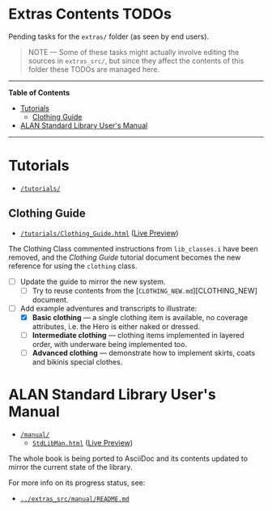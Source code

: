 # Extras Contents TODOs

Pending tasks for the `extras/` folder (as seen by end users).

> NOTE — Some of these tasks might actually involve editing the sources in `extras_src/`, but since they affect the contents of this folder these TODOs are managed here.


-----

**Table of Contents**

<!-- MarkdownTOC autolink="true" bracket="round" autoanchor="false" lowercase="only_ascii" uri_encoding="true" levels="1,2,3" -->

- [Tutorials](#tutorials)
    - [Clothing Guide](#clothing-guide)
- [ALAN Standard Library User's Manual](#alan-standard-library-users-manual)

<!-- /MarkdownTOC -->

-----

# Tutorials

- [`/tutorials/`][tutorials]

## Clothing Guide

- [`/tutorials/Clothing_Guide.html`][Clothing HTML] ([Live Preview][Clothing LIVE])

The Clothing Class commented instructions from `lib_classes.i` have been removed, and the _Clothing Guide_ tutorial document becomes the new reference for using the `clothing` class.

- [ ] Update the guide to mirror the new system.
    + [ ] Try to reuse contents from the [`CLOTHING_NEW.md`][CLOTHING_NEW] document.
- [ ] Add example adventures and transcripts to illustrate:
    * [x] __Basic clothing__ — a single clothing item is available, no coverage attributes, i.e. the Hero is either naked or dressed.
    * [ ] __Intermediate clothing__ — clothing items implemented in layered order, with underware being implemented too.
    * [ ] __Advanced clothing__ — demonstrate how to implement skirts, coats and bikinis special clothes.

# ALAN Standard Library User's Manual

- [`/manual/`][manual]
    + [`StdLibMan.html`][Man HTML] ([Live Preview][Man LIVE])

The whole book is being ported to AsciiDoc and its contents updated to mirror the current state of the library.

For more info on its progress status, see:

- [`../extras_src/manual/README.md`](../extras_src/manual/README.md)

<!-----------------------------------------------------------------------------
                               REFERENCE LINKS                                
------------------------------------------------------------------------------>


<!-- proj folders -->

[manual]: ./manual/ "Navigate to folder"
[tutorials]: ./tutorials/ "Navigate to folder"

<!-- proj files -->

[Clothing HTML]: ./tutorials/Clothing_Guide.html "View document"
[Clothing LIVE]: http://htmlpreview.github.io/?https://github.com/AnssiR66/AlanStdLib/blob/dev-2.2.0-docs/extras/tutorials/Clothing_Guide.html "HTML Live Preview"

[Man HTML]: ./manual/StdLibMan.html  "View document"
[Man LIVE]: http://htmlpreview.github.io/?https://github.com/AnssiR66/AlanStdLib/blob/dev-2.2.0-docs/extras/manual/StdLibMan.html  "HTML Live Preview"

<!-- EOF -->